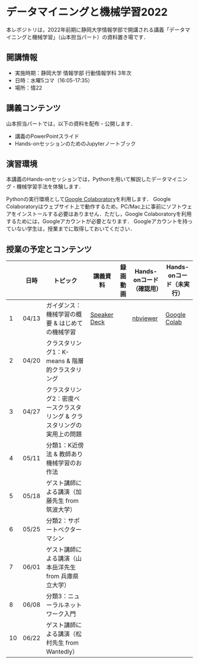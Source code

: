 # データマイニングと機械学習2022
本レポジトリは，2022年前期に静岡大学情報学部で開講される講義「データマイニングと機械学習」（山本担当パート）の資料置き場です．

## 開講情報
* 実施時期：静岡大学 情報学部 行動情報学科 3年次
* 日時：水曜5コマ（16:05-17:35）
* 場所：情22


## 講義コンテンツ
山本担当パートでは，以下の資料を配布・公開します．
* 講義のPowerPointスライド
* Hands-onセッションのためのJupyterノートブック


## 演習環境
本講義のHands-onセッションでは，Pythonを用いて解説したデータマイニング・機械学習手法を体験します．

Pythonの実行環境として[Google Colaboratory](https://colab.research.google.com/)を利用します．
Google Colaboratoryはウェブサイト上で動作するため，PC/Mac上に事前にソフトウェアをインストールする必要はありません．ただし，Google Colaboratoryを利用するためには，Googleアカウントが必要となります．
Googleアカウントを持っていない学生は，授業までに取得しておいてください．


## 授業の予定とコンテンツ
| |  日時  | トピック | 講義資料 | 録画動画 | Hands-onコード（確認用） | Hands-onコード（未実行） |
| ---- | ---- | ---- | ---- | ---- | ---- | ---- |
| 1 | 04/13 | ガイダンス：機械学習の概要 & はじめての機械学習 | [Speaker Deck](https://speakerdeck.com/trycycle/tetamaininkutoji-jie-xue-xi-2022-di-1hui-20220413) |  | [nbviewer](https://nbviewer.jupyter.org/github/hontolab-courses/dmml-2022/blob/main/notebook/introduction-to-ml.ipynb) | [Google Colab](https://colab.research.google.com/github/hontolab-courses/dmml-2022/blob/main/notebook/clean/introduction-to-ml.ipynb) |
| 2 | 04/20 | クラスタリング1：K-means & 階層的クラスタリング |  |  |  |  |
| 3 | 04/27 | クラスタリング2：密度ベースクラスタリング & クラスタリングの実用上の問題 |  |  |  |  |
| 4 | 05/11 | 分類1：K近傍法 & 教師あり機械学習のお作法 |  |  |  |  |
| 5 | 05/18 | ゲスト講師による講演（加藤先生 from 筑波大学） |  |  |  |  |
| 6 | 05/25 | 分類2：サポートベクターマシン |  |  |  |  |
| 7 | 06/01 | ゲスト講師による講演（山本岳洋先生 from 兵庫県立大学） |  |  |  |  |
| 8 | 06/08 | 分類3：ニューラルネットワーク入門 |  |  |  |   |
| 10 | 06/22 | ゲスト講師による講演（松村先生 from Wantedly） |  |  |  |  |


<!-- ## レポート課題
課題内容は，[こちらのページ](https://nbviewer.org/github/hontolab-courses/dmml-2022/blob/main/notebook/assignment.ipynb)に記載．

* 締め切り：2022年7月24日（金）
* 提出先：学務情報システム
* 提出形式
	* [こちらで指定したテンプレートファイル（Wordファイル）](https://github.com/hontolab-courses/dmml-2022/raw/main/report-template.docx)をレポートを作成すること．指定したテンプレート以外を用いた場合は，採点対象としない．
	* 提出時にはWordファイルをPDFファイルに変換すること -->
